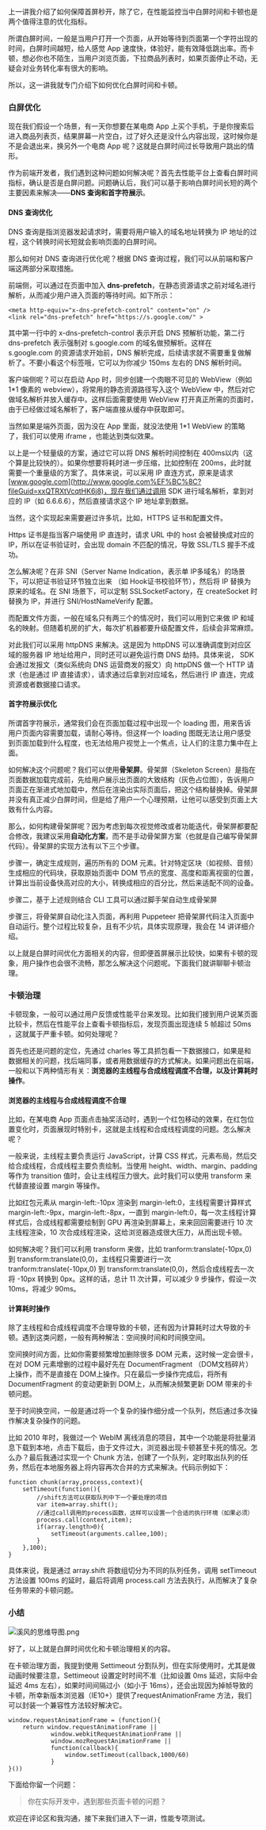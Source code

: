 上一讲我介绍了如何保障首屏秒开，除了它，在性能监控当中白屏时间和卡顿也是两个值得注意的优化指标。

所谓白屏时间，一般是当用户打开一个页面，从开始等待到页面第一个字符出现的时间，白屏时间越短，给人感觉 App 速度快，体验好，能有效降低跳出率。而卡顿，想必你也不陌生，当用户浏览页面，下拉商品列表时，如果页面停止不动，无疑会对业务转化率有很大的影响。

所以，这一讲我就专门介绍下如何优化白屏时间和卡顿。

### 白屏优化

现在我们假设一个场景，有一天你想要在某电商 App 上买个手机，于是你搜索后进入商品列表页，结果屏幕一片空白，过了好久还是没什么内容出现，这时候你是不是会退出来，换另外一个电商 App 呢？这就是白屏时间过长导致用户跳出的情形。

作为前端开发者，我们遇到这种问题如何解决呢？首先去性能平台上查看白屏时间指标，确认是否是白屏问题。问题确认后，我们可以基于影响白屏时间长短的两个主要因素来解决——**DNS 查询和首字符展示**。

#### DNS 查询优化

DNS 查询是指浏览器发起请求时，需要将用户输入的域名地址转换为 IP 地址的过程，这个转换时间长短就会影响页面的白屏时间。

那么如何对 DNS 查询进行优化呢？根据 DNS 查询过程，我们可以从前端和客户端这两部分采取措施。

前端侧，可以通过在页面中加入 **dns-prefetch**，在静态资源请求之前对域名进行解析，从而减少用户进入页面的等待时间。如下所示：

    <meta http-equiv="x-dns-prefetch-control" content="on" />
    <link rel="dns-prefetch" href="https://s.google.com/" >
    

其中第一行中的 x-dns-prefetch-control 表示开启 DNS 预解析功能，第二行 dns-prefetch 表示强制对 s.google.com 的域名做预解析。这样在 s.google.com 的资源请求开始前，DNS 解析完成，后续请求就不需要重复做解析了。不要小看这个标签哦，它可以为你减少 150ms 左右的 DNS 解析时间。

客户端侧呢？可以在启动 App 时，同步创建一个肉眼不可见的 WebView（例如 1\*1 像素的 webview），将常用的静态资源路径写入这个 WebView 中，然后对它做域名解析并放入缓存中。这样后面需要使用 WebView 打开真正所需的页面时，由于已经做过域名解析了，客户端直接从缓存中获取即可。

当然如果是端外页面，因为没在 App 里面，就没法使用 1\*1 WebView 的策略了，我们可以使用 iframe ，也能达到类似效果。

以上是一个轻量级的方案，通过它可以将 DNS 解析时间控制在 400ms以内（这个算是比较快的）。如果你想要将耗时进一步压缩，比如控制在 200ms，此时就需要一个重量级的方案了。具体来说，可以采用 IP 直连方式，原来是请求[www.google.com](http://www.google.com%EF%BC%8C?fileGuid=xxQTRXtVcqtHK6j8)，现在我们通过调用 SDK 进行域名解析，拿到对应的 IP（如 6.6.6.6），然后直接请求这个 IP 地址拿到数据。

当然，这个实现起来需要避过许多坑，比如，HTTPS 证书和配置文件。

Https 证书是指当客户端使用 IP 直连时，请求 URL 中的 host 会被替换成对应的 IP，所以在证书验证时，会出现 domain 不匹配的情况，导致 SSL/TLS 握手不成功。

怎么解决呢？在非 SNI（Server Name Indication，表示单 IP多域名）的场景下，可以把证书验证环节独立出来 （如 Hook证书校验环节），然后将 IP 替换为原来的域名。在 SNI 场景下，可以定制 SSLSocketFactory，在 createSocket 时替换为 IP，并进行 SNI/HostNameVerify 配置。

而配置文件方面，一般在域名只有两三个的情况时，我们可以用到它来做 IP 和域名的映射。但随着机房的扩大，每次扩机器都要升级配置文件，后续会非常麻烦。

对此我们可以采用 httpDNS 来解决。这是因为 httpDNS 可以准确调度到对应区域的服务器 IP 地址给用户，同时还可以避免运行商 DNS 劫持。具体来说， SDK 会通过发报文（类似系统向 DNS 运营商发的报文）向 httpDNS 做一个 HTTP 请求（也是通过 IP 直接请求），请求通过后拿到对应域名，然后进行 IP 直连，完成资源或者数据接口请求。

#### 首字符展示优化

所谓首字符展示，通常我们会在页面加载过程中出现一个 loading 图，用来告诉用户页面内容需要加载，请耐心等待。但这样一个 loading 图既无法让用户感受到页面加载到什么程度，也无法给用户视觉上一个焦点，让人们的注意力集中在上面。

如何解决这个问题呢？我们可以使用**骨架屏**。骨架屏（Skeleton Screen）是指在页面数据加载完成前，先给用户展示出页面的大致结构（灰色占位图），告诉用户页面正在渐进式地加载中，然后在渲染出实际页面后，把这个结构替换掉。骨架屏并没有真正减少白屏时间，但是给了用户一个心理预期，让他可以感受到页面上大致有什么内容。

那么，如何构建骨架屏呢？因为考虑到每次视觉修改或者功能迭代，骨架屏都要配合修改，我建议采用**自动化方案**，而不是手动骨架屏方案（也就是自己编写骨架屏代码）。骨架屏的实现方法有以下三个步骤。

步骤一，确定生成规则，遍历所有的 DOM 元素。针对特定区块（如视频、音频）生成相应的代码块，获取原始页面中 DOM 节点的宽度、高度和距离视窗的位置，计算出当前设备快高对应的大小，转换成相应的百分比，然后来适配不同的设备。

步骤二，基于上述规则结合 CLI 工具可以通过脚手架自动生成骨架屏

步骤三，将骨架屏自动化注入页面，再利用 Puppeteer 把骨架屏代码注入页面中自动运行。整个过程比较复杂，且有不少坑，具体实现原理，我会在 14 讲详细介绍。

以上就是白屏时间优化方面相关的内容，但即便首屏展示比较快，如果有卡顿的现象，用户操作也会很不流畅，那怎么解决这个问题呢。下面我们就讲聊聊卡顿治理。

### 卡顿治理

卡顿现象，一般可以通过用户反馈或性能平台来发现。比如我们接到用户说某页面比较卡，然后在性能平台上查看卡顿指标后，发现页面出现连续 5 帧超过 50ms ，这就属于严重卡顿。如何处理呢？

首先也还是问题的定位，先通过 charles 等工具抓包看一下数据接口，如果是和数据相关的问题，找后端同事，或者用数据缓存的方式解决。如果问题出在前端，一般和以下两种情形有关：**浏览器的主线程与合成线程调度不合理，以及计算耗时操作**。

#### 浏览器的主线程与合成线程调度不合理

比如，在某电商 App 页面点击抽奖活动时，遇到一个红包移动的效果，在红包位置变化时，页面展现时特别卡，这就是主线程和合成线程调度的问题。怎么解决呢？

一般来说，主线程主要负责运行 JavaScript，计算 CSS 样式，元素布局，然后交给合成线程，合成线程主要负责绘制。当使用 height、width、margin、padding 等作为 transition 值时，会让主线程压力很大。此时我们可以使用 transform 来代替直接设置 margin 等操作。

比如红包元素从 margin-left:-10px 渲染到 margin-left:0，主线程需要计算样式 margin-left:-9px，margin-left:-8px，一直到 margin-left:0，每一次主线程计算样式后，合成线程都需要绘制到 GPU 再渲染到屏幕上，来来回回需要进行 10 次主线程渲染，10 次合成线程渲染，这给浏览器造成很大压力，从而出现卡顿。

如何解决呢？我们可以利用 transform 来做，比如 tranform:translate(-10px,0) 到 transform:translate(0,0)，主线程只需要进行一次tranform:translate(-10px,0) 到 transform:translate(0,0)，然后合成线程去一次将 -10px 转换到 0px。这样的话，总计 11 次计算，可以减少 9 步操作，假设一次 10ms，将减少 90ms。

#### 计算耗时操作

除了主线程和合成线程调度不合理导致的卡顿，还有因为计算耗时过大导致的卡顿。遇到这类问题，一般有两种解法：空间换时间和时间换空间。

空间换时间方面，比如你需要频繁增加删除很多 DOM 元素，这时候一定会很卡，在对 DOM 元素增删的过程中最好先在 DocumentFragment （DOM文档碎片）上操作，而不是直接在 DOM上操作。只在最后一步操作完成后，将所有 DocumentFragment 的变动更新到 DOM上，从而解决频繁更新 DOM 带来的卡顿问题。

至于时间换空间，一般是通过将一个复杂的操作细分成一个队列，然后通过多次操作解决复杂操作的问题。

比如 2010 年时，我做过一个 WebIM 离线消息的项目，其中一个功能是将批量消息下载到本地，点击下载后，由于文件过大，浏览器出现卡顿甚至卡死的情况。怎么办？最后我通过实现一个 Chunk 方法，创建了一个队列，定时取出队列的任务，然后在本地服务器上将内容再次合并的方式来解决。代码示例如下：

    function chunk(array,process,context){
        setTimeout(function(){
            //shift方法可以获取队列中下一个要处理的项目
            var item=array.shift();
            //通过call调用的process函数，这样可以设置一个合适的执行环境（如果必须）
            process.call(context,item);
            if(array.length>0){
                setTimeout(arguments.callee,100);
            }
        },100);
    }
    

具体来说，我是通过 array.shift 将数组切分为不同的队列任务，调用 setTimeout 方法设置 100ms 的延时，最后将调用 process.call 方法去执行，从而解决了复杂任务带来的卡顿问题。

### 小结

![溪风的思维导图.png](https://s0.lgstatic.com/i/image6/M00/25/74/CioPOWBZsmGADD2WAAJSwP3lgjs259.png)

好了，以上就是白屏时间优化和卡顿治理相关的内容。

在卡顿治理方面，我提到使用 Settimeout 分割队列，但在实际使用时，尤其是做动画时候要注意，Settimeout 设置定时时间不准（比如设置 0ms 延迟，实际中会延迟 4ms 左右），如果时间间隔过小（如小于 16ms），还会出现因为掉帧导致的卡顿，所幸新版本浏览器（IE10+）提供了requestAnimationFrame 方法，我们可以封装一个兼容性方法较好解决它。

    window.requestAnimationFrame = (function(){
        return window.requestAnimationFrame ||
                window.webkitRequestAnimationFrame ||
                window.mozRequestAnimationFrame ||
                function(callback){
                    window.setTimeout(callback,1000/60)
                }
    }())
    

下面给你留一个问题：

> 你在实际开发中，遇到那些页面卡顿的问题？

欢迎在评论区和我沟通，接下来我们进入下一讲，性能专项测试。